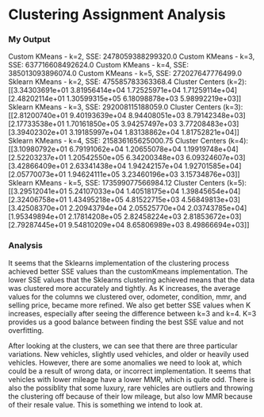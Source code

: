 # Clustering Assignment Analysis

### My Output
Custom KMeans - k=2, SSE: 2478059388299320.0
Custom KMeans - k=3, SSE: 637716608492624.0
Custom KMeans - k=4, SSE: 385013093896074.0
Custom KMeans - k=5, SSE: 272027647776499.0
Sklearn KMeans - k=2, SSE: 475585783363368.4
Cluster Centers (k=2):
 [[3.34303691e+01 3.81956414e+04 1.72525971e+04 1.71259114e+04]
 [2.48202114e+01 1.30599315e+05 6.18098878e+03 5.98992219e+03]]
Sklearn KMeans - k=3, SSE: 292008115188059.0
Cluster Centers (k=3):
 [[2.81200740e+01 9.40193639e+04 8.94408051e+03 8.79142348e+03]
 [2.17733538e+01 1.70161850e+05 3.94257497e+03 3.77208483e+03]
 [3.39402302e+01 3.19185997e+04 1.83138862e+04 1.81752821e+04]]
Sklearn KMeans - k=4, SSE: 215836165625000.75
Cluster Centers (k=4):
 [[3.10980792e+01 6.79191062e+04 1.20655078e+04 1.19919748e+04]
 [2.52203237e+01 1.20542550e+05 6.34200348e+03 6.09324607e+03]
 [3.42866409e+01 2.63341438e+04 1.94242157e+04 1.92701585e+04]
 [2.05770073e+01 1.94624111e+05 3.23460196e+03 3.15734876e+03]]
Sklearn KMeans - k=5, SSE: 173599077566984.12
Cluster Centers (k=5):
 [[3.29512041e+01 5.24107033e+04 1.40518175e+04 1.39845654e+04]
 [2.32406758e+01 1.43495218e+05 4.81522715e+03 4.56849813e+03]
 [3.42508370e+01 2.20943794e+04 2.05525770e+04 2.03743785e+04]
 [1.95349894e+01 2.17814208e+05 2.82458224e+03 2.81853672e+03]
 [2.79287445e+01 9.54810209e+04 8.65806989e+03 8.49866694e+03]]

 ### Analysis

It seems that the Sklearns implementation of the clustering process achieved better SSE values than the customKmeans implementation. The lower SSE values that the Sklearns clustering achieved means that the data was clustered more accurately and tightly. As K increases, the average values for the columns we clustered over, odometer, condition, mmr, and selling price, became more refined. We also get better SSE values when K increases, especially after seeing the difference between k=3 and k=4. K=3 provides us a good balance between finding the best SSE value and not overfitting.

After looking at the clusters, we can see that there are three particular variations. New vehicles, slightly used vehicles, and older or heavily used vehicles. However, there are some anomalies we need to look at, which could be a result of wrong data, or incorrect implementation. It seems that vehicles with lower mileage have a lower MMR, which is quite odd. There is also the possiblity that some luxury, rare vehicles are outliers and throwing the clustering off because of their low mileage, but also low MMR because of their resale value. This is something we intend to look at. 